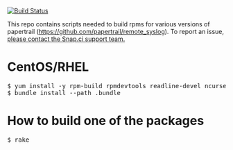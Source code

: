 [![Build Status](https://snap-ci.com/snap-ci/papertrail-build/branch/master/build_image)](https://snap-ci.com/snap-ci/papertrail-build/branch/master)

This repo contains scripts needed to build rpms for various versions of papertrail (https://github.com/papertrail/remote_syslog). To report an issue, [please contact the Snap.ci support team.](https://snap-ci.com/contact-us)

# CentOS/RHEL

<pre>
$ yum install -y rpm-build rpmdevtools readline-devel ncurses-devel gdbm-devel tcl-devel openssl-devel db4-devel byacc
$ bundle install --path .bundle
</pre>

# How to build one of the packages

<pre>
$ rake
</pre>
